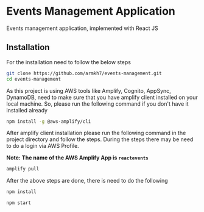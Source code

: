 # Events Management Application

Events management application, implemented with React JS

## Installation

For the installation need to follow the below steps

```bash
git clone https://github.com/armkh7/events-management.git
cd events-management
```

As this project is using AWS tools like Amplify, Cognito, AppSync, DynamoDB, need to make sure that you have amplify client installed on your local machine. So, please run the following command if you don't have it installed already

```bash
npm install -g @aws-amplify/cli
```

After amplify client installation please run the following command in the project directory and follow the steps. 
During the steps there may be need to do a login via AWS Profile.

**Note: The name of the AWS Amplify App is `reactevents`**

```bash
amplify pull
```

After the above steps are done, there is need to do the following

```bash
npm install

npm start
```

